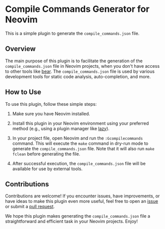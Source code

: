 # Compile Commands Generator for Neovim

This is a simple plugin to generate the `compile_commands.json` file.

## Overview

The main purpose of this plugin is to facilitate the generation of the `compile_commands.json` file in Neovim projects, when you don't have access to other tools like [bear](https://github.com/rizsotto/Bear). The `compile_commands.json` file is used by various development tools for static code analysis, auto-completion, and more.

## How to Use

To use this plugin, follow these simple steps:

1. Make sure you have Neovim installed.

2. Install this plugin in your Neovim environment using your preferred method (e.g., using a plugin manager like [lazy](https://github.com/folke/lazy.nvim)).

3. In your project file, open Neovim and run the `:Gcompilecommands` command. This will execute the `make` command in dry-run mode to generate the `compile_commands.json` file. Note that it will also run `make fclean` before generating the file.

4. After successful execution, the `compile_commands.json` file will be available for use by external tools.

## Contributions

Contributions are welcome! If you encounter issues, have improvements, or have ideas to make this plugin even more useful, feel free to open an [issue](https://github.com/leosmaia21/gcompilecommands.nvim/issues) or submit a [pull request](https://github.com/leosmaia21/gcompilecommands.nvim/pulls).

We hope this plugin makes generating the `compile_commands.json` file a straightforward and efficient task in your Neovim projects. Enjoy!
